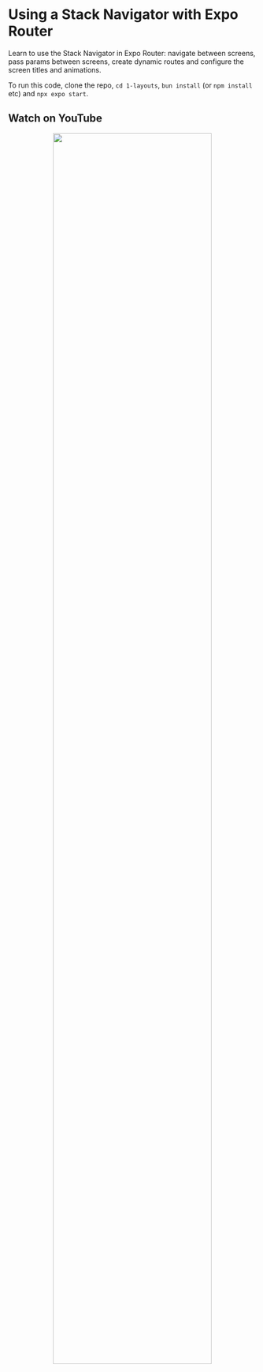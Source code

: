 # Using a Stack Navigator with Expo Router

Learn to use the Stack Navigator in Expo Router: navigate between screens, pass params between screens, create dynamic routes and configure the screen titles and animations.

To run this code, clone the repo, `cd 1-layouts`, `bun install` (or `npm install` etc) and `npx expo start`.

## Watch on YouTube

<p align="center">
  <a href="https://www.youtube.com/watch?v=izZv6a99Roo">
    <img width="80%" src="https://img.youtube.com/vi/izZv6a99Roo/0.jpg">
  </a>
</p>
